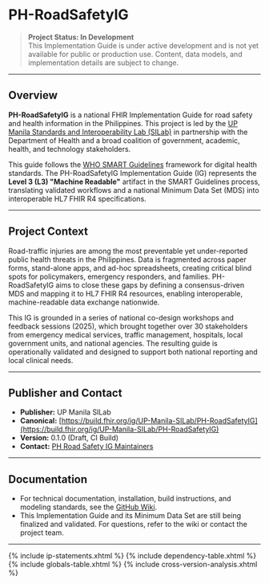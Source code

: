 # PH-RoadSafetyIG

> **Project Status: In Development**  
> This Implementation Guide is under active development and is not yet available for public or production use. Content, data models, and implementation details are subject to change.

---

## Overview

**PH-RoadSafetyIG** is a national FHIR Implementation Guide for road safety and health information in the Philippines. This project is led by the [UP Manila Standards and Interoperability Lab (SILab)](https://github.com/UP-Manila-SILab/PH-RoadSafetyIG) in partnership with the Department of Health and a broad coalition of government, academic, health, and technology stakeholders.

This guide follows the [WHO SMART Guidelines](https://www.who.int/teams/digital-health-and-innovation/smart-guidelines) framework for digital health standards. The PH-RoadSafetyIG Implementation Guide (IG) represents the **Level 3 (L3) "Machine Readable"** artifact in the SMART Guidelines process, translating validated workflows and a national Minimum Data Set (MDS) into interoperable HL7 FHIR R4 specifications.

---

## Project Context

Road-traffic injuries are among the most preventable yet under-reported public health threats in the Philippines. Data is fragmented across paper forms, stand-alone apps, and ad-hoc spreadsheets, creating critical blind spots for policymakers, emergency responders, and families. PH-RoadSafetyIG aims to close these gaps by defining a consensus-driven MDS and mapping it to HL7 FHIR R4 resources, enabling interoperable, machine-readable data exchange nationwide.

This IG is grounded in a series of national co-design workshops and feedback sessions (2025), which brought together over 30 stakeholders from emergency medical services, traffic management, hospitals, local government units, and national agencies. The resulting guide is operationally validated and designed to support both national reporting and local clinical needs.

---

## Publisher and Contact

- **Publisher:** UP Manila SILab
- **Canonical:** [https://build.fhir.org/ig/UP-Manila-SILab/PH-RoadSafetyIG](https://build.fhir.org/ig/UP-Manila-SILab/PH-RoadSafetyIG)
- **Version:** 0.1.0 (Draft, CI Build)
- **Contact:** [PH Road Safety IG Maintainers](https://github.com/UP-Manila-SILab/PH-RoadSafetyIG)

---

## Documentation

- For technical documentation, installation, build instructions, and modeling standards, see the [GitHub Wiki](https://github.com/UP-Manila-SILab/PH-RoadSafetyIG/wiki).
- This Implementation Guide and its Minimum Data Set are still being finalized and validated. For questions, refer to the wiki or contact the project team.

---

{% include ip-statements.xhtml %}
{% include dependency-table.xhtml %}
{% include globals-table.xhtml %}
{% include cross-version-analysis.xhtml %}
